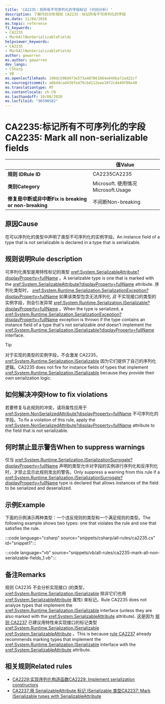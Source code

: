 ```yaml
---
title: 'CA2235：将所有不可序列化的字段标记 (代码分析) '
description: 了解代码分析规则 CA2235：标记所有不可序列化的字段
ms.date: 11/04/2016
ms.topic: reference
f1_keywords:
- CA2235
- MarkAllNonSerializableFields
helpviewer_keywords:
- CA2235
- MarkAllNonSerializableFields
author: gewarren
ms.author: gewarren
dev_langs:
- CSharp
- VB
ms.openlocfilehash: 190dc598d473e573a487861864e849ba72ad22cf
ms.sourcegitcommit: a6bd4cad438fe479cbd112eae10f2cd449f06e40
ms.translationtype: MT
ms.contentlocale: zh-CN
ms.lasthandoff: 10/08/2020
ms.locfileid: "96590582"
---
```

# <a name="ca2235-mark-all-non-serializable-fields"></a><span data-ttu-id="e57d7-103">CA2235:标记所有不可序列化的字段</span><span class="sxs-lookup"><span data-stu-id="e57d7-103">CA2235: Mark all non-serializable fields</span></span>

| | <span data-ttu-id="e57d7-104">值</span><span class="sxs-lookup"><span data-stu-id="e57d7-104">Value</span></span> |
|-|-|
| <span data-ttu-id="e57d7-105">**规则 ID**</span><span class="sxs-lookup"><span data-stu-id="e57d7-105">**Rule ID**</span></span> |<span data-ttu-id="e57d7-106">CA2235</span><span class="sxs-lookup"><span data-stu-id="e57d7-106">CA2235</span></span>|
| <span data-ttu-id="e57d7-107">**类别**</span><span class="sxs-lookup"><span data-stu-id="e57d7-107">**Category**</span></span> |<span data-ttu-id="e57d7-108">Microsoft. 使用情况</span><span class="sxs-lookup"><span data-stu-id="e57d7-108">Microsoft.Usage</span></span>|
| <span data-ttu-id="e57d7-109">**修复是中断或非中断**</span><span class="sxs-lookup"><span data-stu-id="e57d7-109">**Fix is breaking or non-breaking**</span></span> |<span data-ttu-id="e57d7-110">不间断</span><span class="sxs-lookup"><span data-stu-id="e57d7-110">Non-breaking</span></span>|

## <a name="cause"></a><span data-ttu-id="e57d7-111">原因</span><span class="sxs-lookup"><span data-stu-id="e57d7-111">Cause</span></span>

<span data-ttu-id="e57d7-112">在可以序列化的类型中声明了类型不可序列化的实例字段。</span><span class="sxs-lookup"><span data-stu-id="e57d7-112">An instance field of a type that is not serializable is declared in a type that is serializable.</span></span>

## <a name="rule-description"></a><span data-ttu-id="e57d7-113">规则说明</span><span class="sxs-lookup"><span data-stu-id="e57d7-113">Rule description</span></span>

<span data-ttu-id="e57d7-114">可序列化类型是用特性标记的类型 <xref:System.SerializableAttribute?displayProperty=fullName> 。</span><span class="sxs-lookup"><span data-stu-id="e57d7-114">A serializable type is one that is marked with the <xref:System.SerializableAttribute?displayProperty=fullName> attribute.</span></span> <span data-ttu-id="e57d7-115">序列化类型时， <xref:System.Runtime.Serialization.SerializationException?displayProperty=fullName> 如果该类型包含无法序列化 *且* 不实现接口的类型的实例字段，则会引发异常 <xref:System.Runtime.Serialization.ISerializable?displayProperty=fullName> 。</span><span class="sxs-lookup"><span data-stu-id="e57d7-115">When the type is serialized, a <xref:System.Runtime.Serialization.SerializationException?displayProperty=fullName> exception is thrown if the type contains an instance field of a type that's not serializable *and* doesn't implement the <xref:System.Runtime.Serialization.ISerializable?displayProperty=fullName> interface.</span></span>

> [!TIP]
> <span data-ttu-id="e57d7-116">对于实现的类型的实例字段，不会激发 CA2235， <xref:System.Runtime.Serialization.ISerializable> 因为它们提供了自己的序列化逻辑。</span><span class="sxs-lookup"><span data-stu-id="e57d7-116">CA2235 does not fire for instance fields of types that implement <xref:System.Runtime.Serialization.ISerializable> because they provide their own serialization logic.</span></span>

## <a name="how-to-fix-violations"></a><span data-ttu-id="e57d7-117">如何解决冲突</span><span class="sxs-lookup"><span data-stu-id="e57d7-117">How to fix violations</span></span>

<span data-ttu-id="e57d7-118">若要修复与此规则的冲突，请将属性应用于 <xref:System.NonSerializedAttribute?displayProperty=fullName> 不可序列化的字段。</span><span class="sxs-lookup"><span data-stu-id="e57d7-118">To fix a violation of this rule, apply the <xref:System.NonSerializedAttribute?displayProperty=fullName> attribute to the field that is not serializable.</span></span>

## <a name="when-to-suppress-warnings"></a><span data-ttu-id="e57d7-119">何时禁止显示警告</span><span class="sxs-lookup"><span data-stu-id="e57d7-119">When to suppress warnings</span></span>

<span data-ttu-id="e57d7-120">仅当 <xref:System.Runtime.Serialization.ISerializationSurrogate?displayProperty=fullName> 声明的类型允许对字段的实例进行序列化和反序列化时，才禁止显示此规则发出的警告。</span><span class="sxs-lookup"><span data-stu-id="e57d7-120">Only suppress a warning from this rule if a <xref:System.Runtime.Serialization.ISerializationSurrogate?displayProperty=fullName> type is declared that allows instances of the field to be serialized and deserialized.</span></span>

## <a name="example"></a><span data-ttu-id="e57d7-121">示例</span><span class="sxs-lookup"><span data-stu-id="e57d7-121">Example</span></span>

<span data-ttu-id="e57d7-122">下面的示例演示两种类型：一个违反规则的类型和一个满足规则的类型。</span><span class="sxs-lookup"><span data-stu-id="e57d7-122">The following example shows two types: one that violates the rule and one that satisfies the rule.</span></span>

:::code language="csharp" source="snippets/csharp/all-rules/ca2235.cs" id="snippet1":::

:::code language="vb" source="snippets/vb/all-rules/ca2235-mark-all-non-serializable-fields_1.vb":::

## <a name="remarks"></a><span data-ttu-id="e57d7-123">备注</span><span class="sxs-lookup"><span data-stu-id="e57d7-123">Remarks</span></span>

<span data-ttu-id="e57d7-124">规则 CA2235 不会分析实现接口 (的类型， <xref:System.Runtime.Serialization.ISerializable> 除非它们也用 <xref:System.SerializableAttribute> 属性) 来标记。</span><span class="sxs-lookup"><span data-stu-id="e57d7-124">Rule CA2235 does not analyze types that implement the <xref:System.Runtime.Serialization.ISerializable> interface (unless they are also marked with the <xref:System.SerializableAttribute> attribute).</span></span> <span data-ttu-id="e57d7-125">这是因为 [规则 CA2237](ca2237.md) 已建议用特性来实现接口的标记类型 <xref:System.Runtime.Serialization.ISerializable> <xref:System.SerializableAttribute> 。</span><span class="sxs-lookup"><span data-stu-id="e57d7-125">This is because [rule CA2237](ca2237.md) already recommends marking types that implement the <xref:System.Runtime.Serialization.ISerializable> interface with the <xref:System.SerializableAttribute> attribute.</span></span>

## <a name="related-rules"></a><span data-ttu-id="e57d7-126">相关规则</span><span class="sxs-lookup"><span data-stu-id="e57d7-126">Related rules</span></span>

- [<span data-ttu-id="e57d7-127">CA2229:实现序列化构造函数</span><span class="sxs-lookup"><span data-stu-id="e57d7-127">CA2229: Implement serialization constructors</span></span>](ca2229.md)
- [<span data-ttu-id="e57d7-128">CA2237:用 SerializableAttribute 标记 ISerializable 类型</span><span class="sxs-lookup"><span data-stu-id="e57d7-128">CA2237: Mark ISerializable types with SerializableAttribute</span></span>](ca2237.md)
